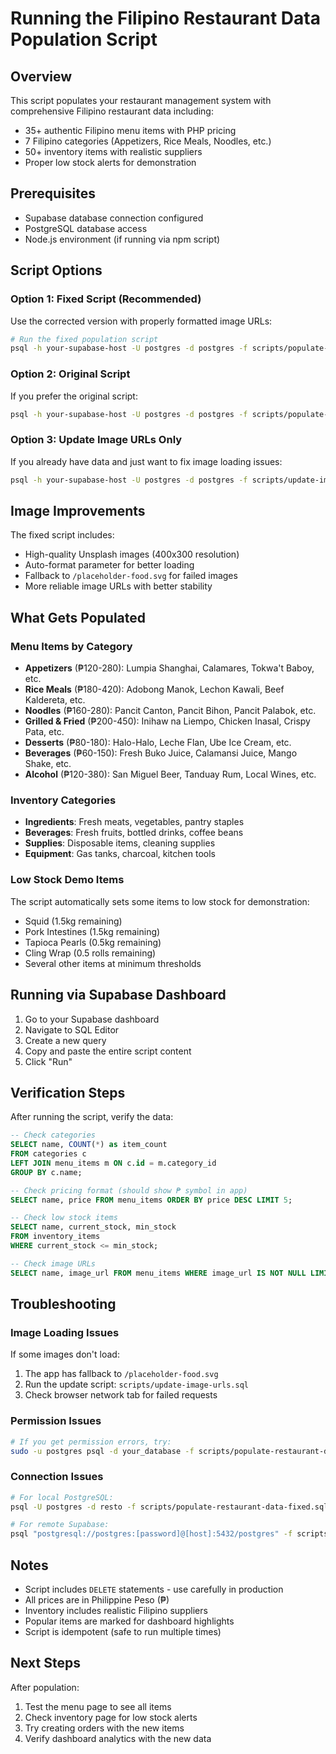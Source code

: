 # Running the Filipino Restaurant Data Population Script

## Overview

This script populates your restaurant management system with comprehensive Filipino restaurant data including:

- 35+ authentic Filipino menu items with PHP pricing
- 7 Filipino categories (Appetizers, Rice Meals, Noodles, etc.)
- 50+ inventory items with realistic suppliers
- Proper low stock alerts for demonstration

## Prerequisites

- Supabase database connection configured
- PostgreSQL database access
- Node.js environment (if running via npm script)

## Script Options

### Option 1: Fixed Script (Recommended)

Use the corrected version with properly formatted image URLs:

```bash
# Run the fixed population script
psql -h your-supabase-host -U postgres -d postgres -f scripts/populate-restaurant-data-fixed.sql
```

### Option 2: Original Script

If you prefer the original script:

```bash
psql -h your-supabase-host -U postgres -d postgres -f scripts/populate-restaurant-data.sql
```

### Option 3: Update Image URLs Only

If you already have data and just want to fix image loading issues:

```bash
psql -h your-supabase-host -U postgres -d postgres -f scripts/update-image-urls.sql
```

## Image Improvements

The fixed script includes:

- High-quality Unsplash images (400x300 resolution)
- Auto-format parameter for better loading
- Fallback to `/placeholder-food.svg` for failed images
- More reliable image URLs with better stability

## What Gets Populated

### Menu Items by Category

- **Appetizers** (₱120-280): Lumpia Shanghai, Calamares, Tokwa't Baboy, etc.
- **Rice Meals** (₱180-420): Adobong Manok, Lechon Kawali, Beef Kaldereta, etc.
- **Noodles** (₱160-280): Pancit Canton, Pancit Bihon, Pancit Palabok, etc.
- **Grilled & Fried** (₱200-450): Inihaw na Liempo, Chicken Inasal, Crispy Pata, etc.
- **Desserts** (₱80-180): Halo-Halo, Leche Flan, Ube Ice Cream, etc.
- **Beverages** (₱60-150): Fresh Buko Juice, Calamansi Juice, Mango Shake, etc.
- **Alcohol** (₱120-380): San Miguel Beer, Tanduay Rum, Local Wines, etc.

### Inventory Categories

- **Ingredients**: Fresh meats, vegetables, pantry staples
- **Beverages**: Fresh fruits, bottled drinks, coffee beans
- **Supplies**: Disposable items, cleaning supplies
- **Equipment**: Gas tanks, charcoal, kitchen tools

### Low Stock Demo Items

The script automatically sets some items to low stock for demonstration:

- Squid (1.5kg remaining)
- Pork Intestines (1.5kg remaining)
- Tapioca Pearls (0.5kg remaining)
- Cling Wrap (0.5 rolls remaining)
- Several other items at minimum thresholds

## Running via Supabase Dashboard

1. Go to your Supabase dashboard
2. Navigate to SQL Editor
3. Create a new query
4. Copy and paste the entire script content
5. Click "Run"

## Verification Steps

After running the script, verify the data:

```sql
-- Check categories
SELECT name, COUNT(*) as item_count
FROM categories c
LEFT JOIN menu_items m ON c.id = m.category_id
GROUP BY c.name;

-- Check pricing format (should show ₱ symbol in app)
SELECT name, price FROM menu_items ORDER BY price DESC LIMIT 5;

-- Check low stock items
SELECT name, current_stock, min_stock
FROM inventory_items
WHERE current_stock <= min_stock;

-- Check image URLs
SELECT name, image_url FROM menu_items WHERE image_url IS NOT NULL LIMIT 5;
```

## Troubleshooting

### Image Loading Issues

If some images don't load:

1. The app has fallback to `/placeholder-food.svg`
2. Run the update script: `scripts/update-image-urls.sql`
3. Check browser network tab for failed requests

### Permission Issues

```bash
# If you get permission errors, try:
sudo -u postgres psql -d your_database -f scripts/populate-restaurant-data-fixed.sql
```

### Connection Issues

```bash
# For local PostgreSQL:
psql -U postgres -d resto -f scripts/populate-restaurant-data-fixed.sql

# For remote Supabase:
psql "postgresql://postgres:[password]@[host]:5432/postgres" -f scripts/populate-restaurant-data-fixed.sql
```

## Notes

- Script includes `DELETE` statements - use carefully in production
- All prices are in Philippine Peso (₱)
- Inventory includes realistic Filipino suppliers
- Popular items are marked for dashboard highlights
- Script is idempotent (safe to run multiple times)

## Next Steps

After population:

1. Test the menu page to see all items
2. Check inventory page for low stock alerts
3. Try creating orders with the new items
4. Verify dashboard analytics with the new data
